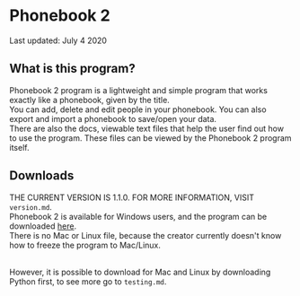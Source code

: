 # Phonebook 2
Last updated: July 4 2020

## What is this program?
Phonebook 2 program is a lightweight and simple program that works exactly like a phonebook, given by the title. <br>
You can add, delete and edit people in your phonebook. You can also export and import a phonebook to save/open your data. <br>
There are also the docs, viewable text files that help the user find out how to use the program. These files can be viewed by the Phonebook 2 program itself.

## Downloads
THE CURRENT VERSION IS 1.1.0. FOR MORE INFORMATION, VISIT `version.md`.<br>
Phonebook 2 is available for Windows users, and the program can be downloaded [here](https://drive.google.com/file/d/1VmVRsAqnntm2yZx5P3M0Aga0d7F9qdGN/view?usp=sharing). <br>
There is no Mac or Linux file, because the creator currently doesn't know how to freeze the program to Mac/Linux. <br> <br>

However, it is possible to download for Mac and Linux by downloading Python first, to see more go to `testing.md`.